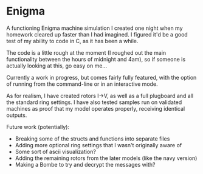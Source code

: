 # Enigma

A functioning Enigma machine simulation I created one night when my homework cleared up faster than I had imagined. I figured it'd be a good test of my ability to code in C, as it has been a while.

The code is a little rough at the moment (I roughed out the main functionality between the hours of midnight and 4am), so if someone is actually looking at this, go easy on me...

Currently a work in progress, but comes fairly fully featured, with the option of running from the command-line or in an interactive mode.

As for realism, I have created rotors I->V, as well as a full plugboard and all the standard ring settings. I have also tested samples run on validated machines as proof that my model operates properly, receiving identical outputs.

Future work (potentially):

- Breaking some of the structs and functions into separate files
- Adding more optional ring settings that I wasn't originally aware of
- Some sort of ascii visualization?
- Adding the remaining rotors from the later models (like the navy version)
- Making a Bombe to try and decrypt the messages with?
